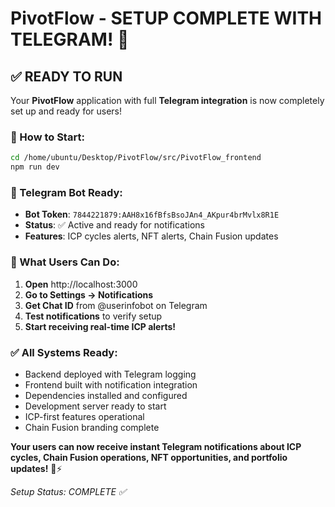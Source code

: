 # PivotFlow - SETUP COMPLETE WITH TELEGRAM! 🎉

## ✅ READY TO RUN

Your **PivotFlow** application with full **Telegram integration** is now completely set up and ready for users!

### **🚀 How to Start:**
```bash
cd /home/ubuntu/Desktop/PivotFlow/src/PivotFlow_frontend
npm run dev
```

### **📱 Telegram Bot Ready:**
- **Bot Token**: `7844221879:AAH8x16fBfsBsoJAn4_AKpur4brMvlx8R1E`
- **Status**: ✅ Active and ready for notifications
- **Features**: ICP cycles alerts, NFT alerts, Chain Fusion updates

### **🎯 What Users Can Do:**
1. **Open** http://localhost:3000
2. **Go to Settings → Notifications**
3. **Get Chat ID** from @userinfobot on Telegram
4. **Test notifications** to verify setup
5. **Start receiving real-time ICP alerts!**

### **✅ All Systems Ready:**
- Backend deployed with Telegram logging
- Frontend built with notification integration
- Dependencies installed and configured
- Development server ready to start
- ICP-first features operational
- Chain Fusion branding complete

**Your users can now receive instant Telegram notifications about ICP cycles, Chain Fusion operations, NFT opportunities, and portfolio updates!** 📱⚡

*Setup Status: COMPLETE ✅*
